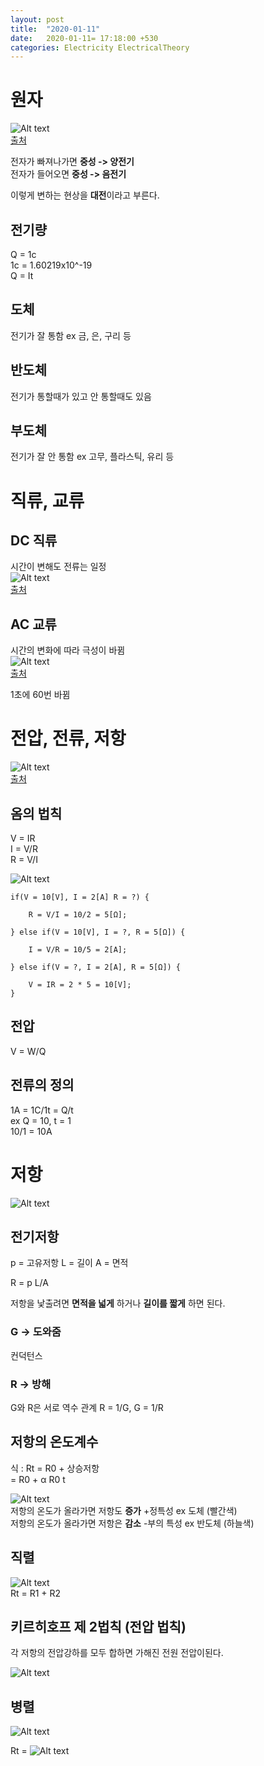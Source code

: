 ```yaml
---
layout: post
title:  "2020-01-11"
date:   2020-01-11= 17:18:00 +530
categories: Electricity ElectricalTheory
---
```


# 원자

![Alt text](../../../../../img/electricity/atom.jpg)   
[출처](http://study.zum.com/book/12152)   

전자가 빠져나가면  **중성 -> 양전기**   
전자가 들어오면 **중성 -> 음전기**

이렇게 변하는 현상을 **대전**이라고 부른다.

## 전기량
Q = 1c   
1c = 1.60219x10^-19   
Q = It

## 도체   
전기가 잘 통함 ex 금, 은, 구리 등

## 반도체 
전기가 통할때가 있고 안 통할때도 있음

## 부도체   
전기가 잘 안 통함 ex 고무, 플라스틱, 유리 등

# 직류, 교류   

## DC 직류   
시간이 변해도 전류는 일정   
![Alt text](../../../../../img/electricity/DC.png)   
[출처](https://www.rohm.co.kr/electronics-basics/dc-dc-converters/dcdc_what2)   

## AC 교류   
시간의 변화에 따라 극성이 바뀜   
![Alt text](../../../../../img/electricity/AC.png)   
[출처](https://www.rohm.co.kr/electronics-basics/dc-dc-converters/dcdc_what2)   

1초에 60번 바뀜	

# 전압, 전류, 저항

![Alt text](../../../../../img/electricity/VIR.png)      
[출처](https://seongjuhong.com/%EC%A0%84%EC%9E%90%EA%B8%B0-%EA%B8%B0%EC%B4%88-%EC%A7%80%EC%8B%9D/)   

## 옴의 법칙   
V = IR   
I = V/R   
R = V/I

![Alt text](../../../../../img/electricity/VIR2.png)   
```
if(V = 10[V], I = 2[A] R = ?) {   

    R = V/I = 10/2 = 5[Ω];

} else if(V = 10[V], I = ?, R = 5[Ω]) {

    I = V/R = 10/5 = 2[A];

} else if(V = ?, I = 2[A], R = 5[Ω]) {

    V = IR = 2 * 5 = 10[V];
}
```
## 전압   
V = W/Q

## 전류의 정의

1A = 1C/1t = Q/t   
ex Q = 10, t = 1   
10/1 = 10A

# 저항   
![Alt text](../../../../../img/electricity/R2.png)   

## 전기저항  
p = 고유저항
L = 길이
A = 면적
 
R = p L/A   

저항을 낯출려면 **면적을 넓게** 하거나 **길이를 짧게** 하면 된다.

### G -> 도와줌
컨덕턴스 

### R -> 방해 

G와 R은 서로 역수 관계
R = 1/G, G = 1/R   

## 저항의 온도계수   

식 : Rt = R0 + 상승저항   
         = R0 + α R0 t   

![Alt text](../../../../../img/electricity/ud.png)   
저항의 온도가 올라가면 저항도 **증가** +정특성 ex 도체 (빨간색)   
저항의 온도가 올라가면 저항은 **감소** -부의 특성  ex 반도체 (하늘색)   

## 직렬    
![Alt text](../../../../../img/electricity/R2.png)   
Rt = R1 + R2   

## 키르히호프 제 2법칙 (전압 법칙)   
각 저항의 전압강하를 모두 합하면 가해진 전원 전압이된다.

![Alt text](../../../../../img/electricity/R5.png)   



## 병렬   
![Alt text](../../../../../img/electricity/R3.png)   

Rt = 
![Alt text](../../../../../img/electricity/R4.png)